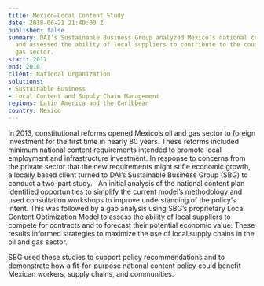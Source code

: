 ```yaml
---
title: Mexico—Local Content Study
date: 2018-06-21 21:40:00 Z
published: false
summary: DAI’s Sustainable Business Group analyzed Mexico’s national content model
  and assessed the ability of local suppliers to contribute to the country’s oil and
  gas sector. 
start: 2017
end: 2018
client: National Organization
solutions:
- Sustainable Business
- Local Content and Supply Chain Management
regions: Latin America and the Caribbean
country: Mexico
---
```


In 2013, constitutional reforms opened Mexico’s oil and gas sector to foreign investment for the first time in nearly 80 years. These reforms included minimum national content requirements intended to promote local employment and infrastructure investment. In response to concerns from the private sector that the new requirements might stifle economic growth, a locally based client turned to DAI’s Sustainable Business Group (SBG) to conduct a two-part study. 
 
An initial analysis of the national content plan identified opportunities to simplify the current model’s methodology and used consultation workshops to improve understanding of the policy’s intent. This was followed by a gap analysis using SBG’s proprietary Local Content Optimization Model to assess the ability of local suppliers to compete for contracts and to forecast their potential economic value. These results informed strategies to maximize the use of local supply chains in the oil and gas sector.

SBG used these studies to support policy recommendations and to demonstrate how a fit-for-purpose national content policy could benefit Mexican workers, supply chains, and communities.